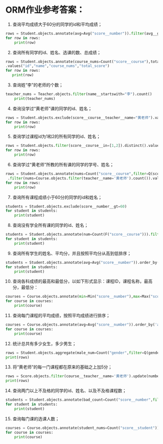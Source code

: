 # ORM作业参考答案：
1. 查询平均成绩大于60分的同学的id和平均成绩；
```python
rows = Student.objects.annotate(avg=Avg("score__number")).filter(avg__gte=60).values("id","avg")
for row in rows:
    print(row)
```
2. 查询所有同学的id、姓名、选课的数、总成绩；
 ```python
rows = Student.objects.annotate(course_nums=Count("score__course"),total_score=Sum("score__number"))
 .values("id","name","course_nums","total_score")
for row in rows:
    print(row)
 ```
3. 查询姓“李”的老师的个数；
```python
teacher_nums = Teacher.objects.filter(name__startswith="李").count()
    print(teacher_nums)
```
4. 查询没学过“黄老师”课的同学的id、姓名；
```python
rows = Student.objects.exclude(score__course__teacher__name="黄老师").values('id','name')
for row in rows:
    print(row)
```
5. 查询学过课程id为1和2的所有同学的id、姓名；
```python
rows = Student.objects.filter(score__course__in=[1,2]).distinct().values('id','name')
for row in rows:
    print(row)
```
6. 查询学过“黄老师”所教的所有课的同学的学号、姓名；
```python
rows = Student.objects.annotate(nums=Count("score__course",filter=Q(score__course__teacher__name='黄老师')))
 .filter(nums=Course.objects.filter(teacher__name='黄老师').count()).values('id','name')
for row in rows:
    print(row)
```
7. 查询所有课程成绩小于60分的同学的id和姓名；
```python
students = Student.objects.exclude(score__number__gt=60)
for student in students:
    print(student)
```
8. 查询没有学全所有课的同学的id、姓名；
```python
students = Student.objects.annotate(num=Count(F("score__course"))).filter(num__lt=Course.objects.count()).values('id','name')
for student in students:
    print(student)
```
9. 查询所有学生的姓名、平均分，并且按照平均分从高到低排序；
```python
students = Student.objects.annotate(avg=Avg("score__number")).order_by("-avg").values('name','avg')
for student in students:
    print(student)
```
10. 查询各科成绩的最高和最低分，以如下形式显示：课程ID，课程名称，最高分，最低分：
```python
courses = Course.objects.annotate(min=Min("score__number"),max=Max("score__number")).values("id",'name','min','max')
for course in courses:
    print(course)
```
11. 查询每门课程的平均成绩，按照平均成绩进行排序；
```python
courses = Course.objects.annotate(avg=Avg("score__number")).order_by('avg').values('id','name','avg')
for course in courses:
    print(course)
```

12. 统计总共有多少女生，多少男生；
```python
rows = Student.objects.aggregate(male_num=Count("gender",filter=Q(gender=1)),female_num=Count("gender",filter=Q(gender=2)))
print(rows)
```
13. 将“黄老师”的每一门课程都在原来的基础之上加5分；
```python
rows = Score.objects.filter(course__teacher__name='黄老师').update(number=F("number")+5)
print(rows)
```
14. 查询两门以上不及格的同学的id、姓名、以及不及格课程数；
```python
students = Student.objects.annotate(bad_count=Count("score__number",filter=Q(score__number__lt=60))).filter(bad_count__gte=2).values('id','name','bad_count')
for student in students:
    print(student)
```
15. 查询每门课的选课人数；
```python
courses = Course.objects.annotate(student_nums=Count("score__student")).values('id','name','student_nums')
for course in courses:
    print(course)
```
